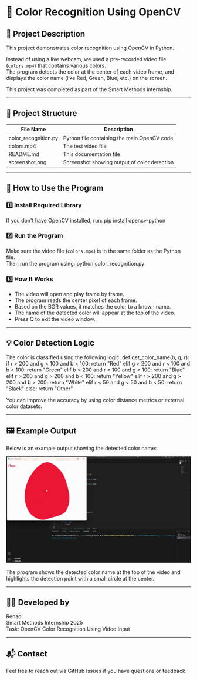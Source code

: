 # 🎨 Color Recognition Using OpenCV

## 📌 Project Description

This project demonstrates color recognition using OpenCV in Python.

Instead of using a live webcam, we used a pre-recorded video file (`colors.mp4`) that contains various colors.  
The program detects the color at the center of each video frame, and displays the color name (like Red, Green, Blue, etc.) on the screen.

This project was completed as part of the Smart Methods internship.

---

## 📁 Project Structure

| File Name            | Description                                 |
|---------------------|---------------------------------------------|
| color_recognition.py | Python file containing the main OpenCV code |
| colors.mp4         | The test video file                         |
| README.md          | This documentation file                     |
| screenshot.png     | Screenshot showing output of color detection |

---

## 🚀 How to Use the Program

### 1️⃣ Install Required Library

If you don't have OpenCV installed, run:
pip install opencv-python

### 2️⃣ Run the Program

Make sure the video file (`colors.mp4`) is in the same folder as the Python file.  
Then run the program using:
python color_recognition.py

### 3️⃣ How It Works

- The video will open and play frame by frame.
- The program reads the center pixel of each frame.
- Based on the BGR values, it matches the color to a known name.
- The name of the detected color will appear at the top of the video.
- Press Q to exit the video window.

---

## 💡 Color Detection Logic

The color is classified using the following logic:
def get_color_name(b, g, r):
    if r > 200 and g < 100 and b < 100:
        return "Red"
    elif g > 200 and r < 100 and b < 100:
        return "Green"
    elif b > 200 and r < 100 and g < 100:
        return "Blue"
    elif r > 200 and g > 200 and b < 100:
        return "Yellow"
    elif r > 200 and g > 200 and b > 200:
        return "White"
    elif r < 50 and g < 50 and b < 50:
        return "Black"
    else:
        return "Other"

You can improve the accuracy by using color distance metrics or external color datasets.

---

## 🖼️ Example Output

Below is an example output showing the detected color name:

![Example Output](screenshot.png)

The program shows the detected color name at the top of the video and highlights the detection point with a small circle at the center.

---

## 👩‍💻 Developed by

Renad  
Smart Methods Internship 2025  
Task: OpenCV Color Recognition Using Video Input

---

## 📬 Contact

Feel free to reach out via GitHub Issues if you have questions or feedback.

